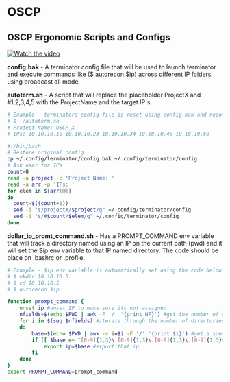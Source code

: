 # OSCP
## OSCP Ergonomic Scripts and Configs

[![Watch the video](https://i1.ytimg.com/vi/vRj62ltRSiY/sddefault.jpg)](https://www.youtube.com/watch?v=vRj62ltRSiY)


__config.bak__ - A terminator config file that will be used to launch terminator and execute commands like ($ autorecon $ip) 
             across different IP folders using broadcast all mode.

__autoterm.sh__ - A script that will replace the placeholder ProjectX and #1,2,3,4,5 with the ProjectName and the target IP's.

```bash
# Example - terminators config file is reset using config.bak and reconfigured with the new projects IPs
# $ ./autoterm.sh
# Project Name: OSCP_X
# IPs: 10.10.10.10 10.10.10.23 10.10.10.34 10.10.10.45 10.10.10.60

#!/bin/bash
# Restore original config
cp ~/.config/terminator/config.bak ~/.config/terminator/config
# Ask user for IPs
count=0
read -a project -p 'Project Name: '
read -a arr -p 'IPs: ' 
for elem in ${arr[@]}
do
  count=$((count+1))
  sed -i "s/projectX/$project/g" ~/.config/terminator/config 
  sed -i "s/#$count/$elem/g" ~/.config/terminator/config 
done


```


__dollar_ip_promt_command.sh__ - Has a PROMPT_COMMAND env variable that will track a directory named using an IP on the current path (pwd)
                             and it will set the $ip env variable to that IP named directory. The code should be place on .bashrc or .profile.

```bash
# Example - $ip env variable is automatically set using the code below
# $ mkdir 10.10.10.5
# $ cd 10.10.10.5
# $ autorecon $ip 

function prompt_command {
	unset ip #unset IP to make sure its not assigned
	nfields=$(echo $PWD | awk -F '/' '{print NF}') #get the number of directories along the path
	for i in $(seq $nfields) #iterate through the number of directories in the path
	do
		base=$(echo $PWD | awk -v i=$i -F '/' '{print $i}') #get a specific directory
		if [[ $base =~ ^[0-9]{1,3}\.[0-9]{1,3}\.[0-9]{1,3}\.[0-9]{1,3}$ ]]; then #if that directory is an ip
			export ip=$base #export that ip 
		fi
	done
}
export PROMPT_COMMAND=prompt_command
```